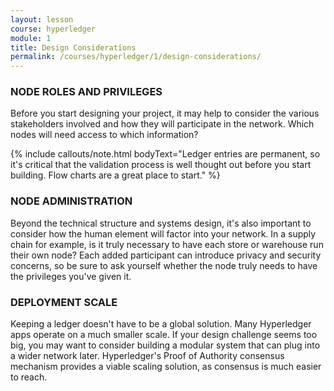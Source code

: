 ```yaml
---
layout: lesson
course: hyperledger
module: 1
title: Design Considerations
permalink: /courses/hyperledger/1/design-considerations/
---
```


<h3 class="topTitle" >NODE ROLES AND PRIVILEGES</h3>
Before you start designing your project, it may help to consider the various stakeholders involved and how they will participate in the network. Which nodes will need access to which information?

{% include callouts/note.html
	bodyText="Ledger entries are permanent, so it's critical that the validation process is well thought out before you start building. Flow charts are a great place to start."
%}

<h3>NODE ADMINISTRATION</h3>
Beyond the technical structure and systems design, it's also important to consider how the human element will factor into your network. In a supply chain for example, is it truly necessary to have each store or warehouse run their own node? Each added participant can introduce privacy and security concerns, so be sure to ask yourself whether the node truly needs to have the privileges you've given it.

<h3>DEPLOYMENT SCALE</h3>
Keeping a ledger doesn't have to be a global solution. Many Hyperledger apps operate on a much smaller scale. If your design challenge seems too big, you may want to consider building a modular system that can plug into a wider network later. Hyperledger's Proof of Authority consensus mechanism provides a viable scaling solution, as consensus is much easier to reach.
